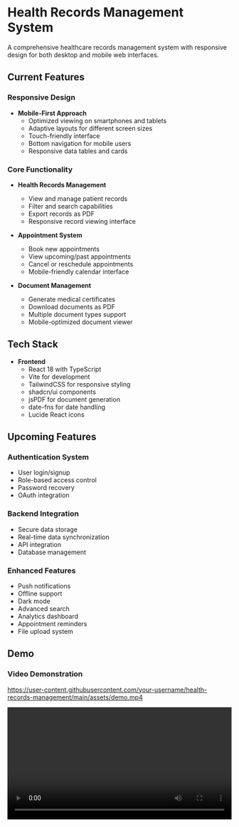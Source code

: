 # Health Records Management System

A comprehensive healthcare records management system with responsive design for both desktop and mobile web interfaces.

## Current Features

### Responsive Design
- **Mobile-First Approach**
  - Optimized viewing on smartphones and tablets
  - Adaptive layouts for different screen sizes
  - Touch-friendly interface
  - Bottom navigation for mobile users
  - Responsive data tables and cards

### Core Functionality
- **Health Records Management**
  - View and manage patient records
  - Filter and search capabilities
  - Export records as PDF
  - Responsive record viewing interface

- **Appointment System**
  - Book new appointments
  - View upcoming/past appointments
  - Cancel or reschedule appointments
  - Mobile-friendly calendar interface

- **Document Management**
  - Generate medical certificates
  - Download documents as PDF
  - Multiple document types support
  - Mobile-optimized document viewer

## Tech Stack

- **Frontend**
  - React 18 with TypeScript
  - Vite for development
  - TailwindCSS for responsive styling
  - shadcn/ui components
  - jsPDF for document generation
  - date-fns for date handling
  - Lucide React icons

## Upcoming Features

### Authentication System
- User login/signup
- Role-based access control
- Password recovery
- OAuth integration

### Backend Integration
- Secure data storage
- Real-time data synchronization
- API integration
- Database management

### Enhanced Features
- Push notifications
- Offline support
- Dark mode
- Advanced search
- Analytics dashboard
- Appointment reminders
- File upload system

## Demo

### Video Demonstration
https://user-content.githubusercontent.com/your-username/health-records-management/main/assets/demo.mp4

<video width="100%" controls>
  <source src="./assets/demo.mp4" type="video/mp4">
  Your browser does not support the video tag.
</video>
